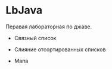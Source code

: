 # LbJava
Перавая лабораторная по джаве.

  + Связный список
  
  + Слияние отсортированных списков
  
  + Мапа
